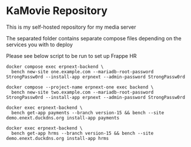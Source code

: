 # KaMovie Repository
This is my self-hosted repository for my media server

The separated folder contains separate compose files depending on the services you with to deploy



Please see below script to be run to set up Frappe HR
```
docker compose exec erpnext-backend \
  bench new-site one.example.com --mariadb-root-password StrongPassw0rd --install-app erpnext --admin-password StrongPassw0rd

docker compose --project-name erpnext-one exec backend \
  bench new-site two.example.com --mariadb-root-password StrongPassw0rd --install-app erpnext --admin-password StrongPassw0rd

docker exec erpnext-backend \
  bench get-app payments --branch version-15 && bench --site demo.enext.duckdns.org install-app payments

docker exec erpnext-backend \
  bench get-app hrms --branch version-15 && bench --site demo.enext.duckdns.org install-app hrms
```
